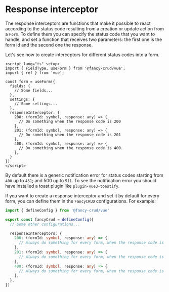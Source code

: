 # Response interceptor

The response interceptors are functions that make it possible to react according to the status code resulting from a creation or update action from a `Form`. To define them you can specify the status code that you want to handle, and set a function that receives two parameters: the first one is the form id and the second one the response.

Let's see how to create interceptors for different status codes into a form.


```vue
<script lang="ts" setup>
import { FieldType, useForm } from '@fancy-crud/vue';
import { ref } from 'vue';

const form = useForm({
  fields: {
    // Some fields...
  },
  settings: {
    // Some settings...
  },
  responseInterceptor: {
    200: (formId: symbol, response: any) => {
      // Do something when the response code is 200
    },
    201: (formId: symbol, response: any) => {
      // Do something when the response code is 201
    },
    400: (formId: symbol, response: any) => {
      // Do something when the response code is 400. 
    },
  }
})
</script>
```

By default there is a generic notification error for status codes starting from `400` up to `451`; and 500 up to `511`. To see the notification error you should have installed a toast plugin like `plugin-vue3-toastify`.

If you want to create a response interceptor and set it by default for every form, you can define them in the `FancyCRUD` configurations. For example:

```ts
import { defineConfig } from '@fancy-crud/vue'

export const fancyCrud = defineConfig({
  // Some other configurations...

  responseInterceptors: {
    200: (formId: symbol, response: any) => {
      // Always do something for every form, when the response code is 200
    },
    201: (formId: symbol, response: any) => {
      // Always do something for every form, when the response code is 201
    },
    400: (formId: symbol, response: any) => {
      // Always do something for every form, when the response code is 400. 
    },
  },
})
```
